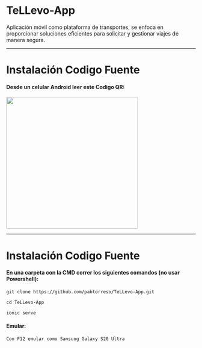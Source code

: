 # TeLLevo-App
Aplicación móvil como plataforma de transportes, se enfoca en proporcionar soluciones eficientes para solicitar y gestionar viajes de manera segura.

---
# Instalación Codigo Fuente
#### Desde un celular Android leer este Codigo QR:
<img src="https://github.com/pabtorreso/TeLLevo-App/assets/106361223/24050dfd-02c8-4cf6-b776-1b3b48bc52c5" width="350" height="350">

---
# Instalación Codigo Fuente
#### En una carpeta con la CMD correr los siguientes comandos (no usar Powershell):
```
git clone https://github.com/pabtorreso/TeLLevo-App.git
```
```
cd TeLLevo-App
```
```
ionic serve
```
#### Emular:
```
Con F12 emular como Samsung Galaxy S20 Ultra
```


